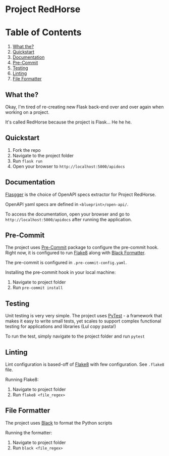 # Project RedHorse

# Table of Contents
1. [What the?](#what-the)
1. [Quickstart](#quickstart)
1. [Documentation](#documentation)
1. [Pre-Commit](#pre-commit)
1. [Testing](#testing)
1. [Linting](#linting)
1. [File Formatter](#file-formatter)

## What the?
Okay, I'm tired of re-creating new Flask back-end over and over again when working on a project.

It's called RedHorse because the project is Flask... He he he.

## Quickstart
1. Fork the repo
1. Navigate to the project folder
1. Run `flask run`
1. Open your browser to `http://localhost:5000/apidocs`

## Documentation
[Flasgger](https://github.com/flasgger/flasgger) is the choice of OpenAPI specs extractor for Project RedHorse.

OpenAPI yaml specs are defined in `<blueprint>/open-api/`.

To access the documentation, open your browser and go to `http://localhost:5000/apidocs` after running the application.

## Pre-Commit
The project uses [Pre-Commit](https://pre-commit.com/) package to configure the pre-commit hook. Right now, it is configured to run [Flake8](#linting) along with [Black Formatter](#file-formatter).

The pre-commit is configured in `.pre-commit-config.yaml`.

Installing the pre-commit hook in your local machine:
1. Navigate to project folder
1. Run `pre-commit install`

## Testing
Unit testing is very very simple. The project uses [PyTest](https://docs.pytest.org/en/latest/) - a framework that makes it easy to write small tests, yet scales to support complex functional testing for applications and libraries (Lul copy pasta!)

To run the test, simply navigate to the project folder and run `pytest`

## Linting
Lint configuration is based-off of [Flake8](https://pypi.org/project/flake8/) with few configuration.
See `.flake8` file.

Running Flake8:
1. Navigate to project folder
1. Run `flake8 <file_regex>`

## File Formatter
The project uses [Black](https://github.com/psf/black) to format the Python scripts

Running the formatter:
1. Navigate to project folder
1. Run `black <file_regex>`
